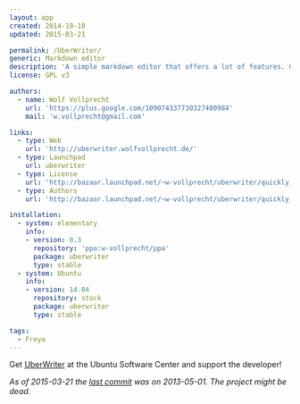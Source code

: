 ```yaml
---
layout: app
created: 2014-10-18
updated: 2015-03-21

permalink: /UberWriter/
generic: Markdown editor
description: 'A simple markdown editor that offers a lot of features. Get it if you love markdown and like writing in a clutter free environment.'
license: GPL v3

authors:
  - name: Wolf Vollprecht
    url: 'https://plus.google.com/109074337730327400984'
    mail: 'w.vollprecht@gmail.com'

links:
  - type: Web
    url: 'http://uberwriter.wolfvollprecht.de/'
  - type: Launchpad
    url: uberwriter
  - type: License
    url: 'http://bazaar.launchpad.net/~w-vollprecht/uberwriter/quickly_trunk/view/head:/COPYING'
  - type: Authors
    url: 'http://bazaar.launchpad.net/~w-vollprecht/uberwriter/quickly_trunk/view/head:/AUTHORS'

installation:
  - system: elementary
    info:
    - version: 0.3
      repository: 'ppa:w-vollprecht/ppa'
      package: uberwriter
      type: stable
  - system: Ubuntu
    info:
    - version: 14.04
      repository: stock
      package: uberwriter
      type: stable

tags:
  - Freya
---
```


Get [UberWriter](apt://uberwriter) at the Ubuntu Software Center and support the developer!

*As of 2015-03-21 the [last commit](https://code.launchpad.net/uberwriter) was on 2013-05-01. The project might be dead.*
